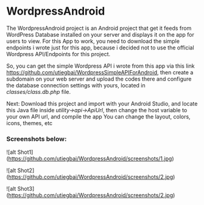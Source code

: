 # WordpressAndroid

The WordpressAndroid project is an Android project that get it feeds from WordPress Database installed on your server and displays it
on the app for users to view. For this App to work, you need to download the simple endpoints i wrote just for this app, because i decided not to
use the official Wordpress API/Endpoints for this project.

So, you can get the simple Wordpress API i wrote from this app via this link https://github.com/utiegbai/WordpressSimpleAPIForAndroid, then create a subdomain on your web server
and upload the codes there and configure the database connection settings with yours, located in *classes/class.db.php* file.

Next: Download this project and import with your Android Studio, and locate this Java file inside *utility->api->ApiUrl*, then change the host variable to your own API url, and compile the app
You can change the layout, colors, icons, themes, etc

### Screenshots below:
![alt Shot1] (https://github.com/utiegbai/WordpressAndroid/screenshots/1.jpg)

![alt Shot2] (https://github.com/utiegbai/WordpressAndroid/screenshots/2.jpg)

![alt Shot3] (https://github.com/utiegbai/WordpressAndroid/screenshots/2.jpg)